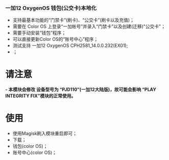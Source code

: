 ### 一加12 OxygenOS 钱包(公交卡)本地化

- 支持最基本功能的“门禁卡”(刷卡)、“公交卡”(刷卡以及充值)；
- 需要在 Color OS 上登录“一加帐号”并录入“门禁卡”以及创建(迁移)"公交卡"；
- 需要手动安装“钱包”程序；
- 可以直接更新Color OS的“账号中心”程序；
- 测试支持 一加12 OxygenOS  CPH2581_14.0.0.232(EX01);
- ；

# 请注意
**- 本模块会修改 设备型号为 “PJD110”(一加12大陆版)，故可能会影响 “PLAY INTEGRITY FIX”模块的正常使用。**

# 使用
- 使用Magisk刷入模块重启即可；
- 下载；
- 钱包(color OS)；
- 账号中心(color OS)；